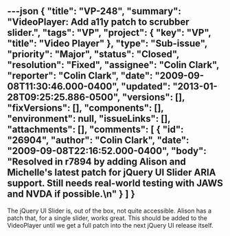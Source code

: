 ---json
{
  "title": "VP-248",
  "summary": "VideoPlayer: Add a11y patch to scrubber slider.",
  "tags": "VP",
  "project": {
    "key": "VP",
    "title": "Video Player"
  },
  "type": "Sub-issue",
  "priority": "Major",
  "status": "Closed",
  "resolution": "Fixed",
  "assignee": "Colin Clark",
  "reporter": "Colin Clark",
  "date": "2009-09-08T11:30:46.000-0400",
  "updated": "2013-01-28T09:25:25.886-0500",
  "versions": [],
  "fixVersions": [],
  "components": [],
  "environment": null,
  "issueLinks": [],
  "attachments": [],
  "comments": [
    {
      "id": "26904",
      "author": "Colin Clark",
      "date": "2009-09-08T22:16:52.000-0400",
      "body": "Resolved in r7894 by adding Alison and Michelle's latest patch for jQuery UI Slider ARIA support. Still needs real-world testing with JAWS and NVDA if possible.\n"
    }
  ]
}
---
The jQuery UI Slider is, out of the box, not quite accessible. Alison has a patch that, for a single slider, works great. This should be added to the VideoPlayer until we get a full patch into the next jQuery UI release itself.

        